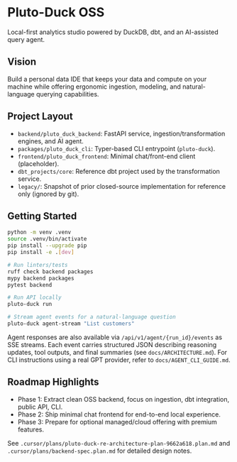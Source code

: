 # Pluto-Duck OSS

Local-first analytics studio powered by DuckDB, dbt, and an AI-assisted query agent.

## Vision

Build a personal data IDE that keeps your data and compute on your machine while offering
ergonomic ingestion, modeling, and natural-language querying capabilities.

## Project Layout

- `backend/pluto_duck_backend`: FastAPI service, ingestion/transformation engines, and AI agent.
- `packages/pluto_duck_cli`: Typer-based CLI entrypoint (`pluto-duck`).
- `frontend/pluto_duck_frontend`: Minimal chat/front-end client (placeholder).
- `dbt_projects/core`: Reference dbt project used by the transformation service.
- `legacy/`: Snapshot of prior closed-source implementation for reference only (ignored by git).

## Getting Started

```bash
python -m venv .venv
source .venv/bin/activate
pip install --upgrade pip
pip install -e .[dev]

# Run linters/tests
ruff check backend packages
mypy backend packages
pytest backend

# Run API locally
pluto-duck run

# Stream agent events for a natural-language question
pluto-duck agent-stream "List customers"
```

Agent responses are also available via `/api/v1/agent/{run_id}/events` as SSE streams. Each event carries structured JSON describing reasoning updates, tool outputs, and final summaries (see `docs/ARCHITECTURE.md`). For CLI instructions using a real GPT provider, refer to `docs/AGENT_CLI_GUIDE.md`.

## Roadmap Highlights

- Phase 1: Extract clean OSS backend, focus on ingestion, dbt integration, public API, CLI.
- Phase 2: Ship minimal chat frontend for end-to-end local experience.
- Phase 3: Prepare for optional managed/cloud offering with premium features.

See `.cursor/plans/pluto-duck-re-architecture-plan-9662a618.plan.md` and
`.cursor/plans/backend-spec.plan.md` for detailed design notes.

